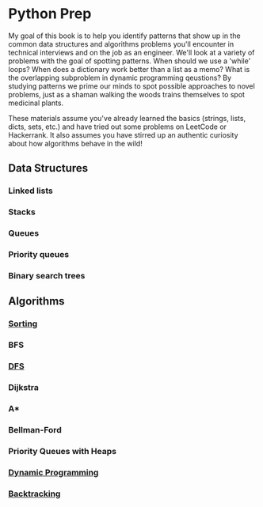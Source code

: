 # Python Prep

My goal of this book is to help you identify patterns that show up in the common data structures and algorithms problems
you'll encounter in technical interviews and on the job as an engineer. We'll look at a variety of problems with the goal 
of spotting patterns. When should we use a 'while' loops? When does a dictionary work better than a list as a memo? What 
is the overlapping subproblem in dynamic programming qeustions? By studying patterns we prime our minds to spot 
possible approaches to novel problems, just as a shaman walking the woods trains themselves to spot medicinal plants.

These materials assume you've already learned the basics (strings, lists, dicts, sets, etc.) and have tried out some problems 
on LeetCode or Hackerrank. It also assumes you have stirred up an authentic curiosity about how algorithms behave in 
the wild!

## Data Structures

### Linked lists
### Stacks
### Queues
### Priority queues
### Binary search trees

## Algorithms

### [Sorting](https://github.com/SioKCronin/python_prep/tree/master/sorting)
### BFS
### [DFS](https://github.com/SioKCronin/python_prep/tree/master/dfs)
### Dijkstra
### A*
### Bellman-Ford
### Priority Queues with Heaps
### [Dynamic Programming](https://github.com/SioKCronin/python_prep/tree/master/dynamic_programming)
### [Backtracking](https://github.com/SioKCronin/python_prep/tree/master/backtracking)
